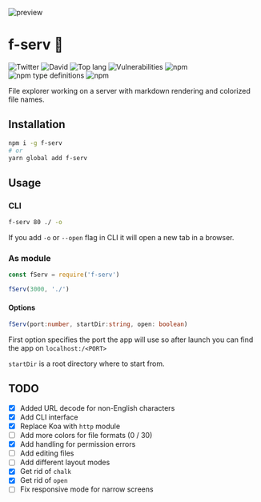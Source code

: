 ![preview](https://thumbs.gfycat.com/CarelessSoftBufflehead-size_restricted.gif)

# f-serv 📁

![Twitter](https://img.shields.io/twitter/follow/v1rtl.svg?label=my%20twitter&style=flat-square)
![David](https://img.shields.io/david/talentlessguy/f-serv.svg?style=flat-square)
![Top lang](https://img.shields.io/github/languages/top/talentlessguy/f-serv.svg?style=flat-square)
![Vulnerabilities](https://img.shields.io/snyk/vulnerabilities/npm/f-serv.svg?style=flat-square)
![npm](https://img.shields.io/npm/v/f-serv.svg?style=flat-square)
![npm type definitions](https://img.shields.io/npm/types/f-serv.svg?style=flat-square)
![npm](https://img.shields.io/npm/dt/f-serv.svg?style=flat-square)

File explorer working on a server with markdown rendering and colorized file names.

## Installation

```sh
npm i -g f-serv
# or
yarn global add f-serv
```

## Usage

### CLI

```sh
f-serv 80 ./ -o
```

If you add `-o` or `--open` flag in CLI it will open a new tab in a browser.

### As module

```js
const fServ = require('f-serv')

fServ(3000, './')
```

#### Options

```ts
fServ(port:number, startDir:string, open: boolean)
```

First option specifies the port the app will use so after launch you can find the app on `localhost:/<PORT>`

`startDir` is a root directory where to start from.

## TODO

- [x] Added URL decode for non-English characters
- [x] Add CLI interface
- [x] Replace Koa with `http` module
- [ ] Add more colors for file formats (0 / 30)
- [x] Add handling for permission errors
- [ ] Add editing files
- [ ] Add different layout modes
- [x] Get rid of `chalk`
- [x] Get rid of `open`
- [ ] Fix responsive mode for narrow screens